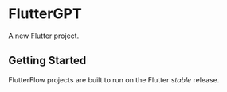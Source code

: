 # FlutterGPT

A new Flutter project.

## Getting Started

FlutterFlow projects are built to run on the Flutter _stable_ release.
